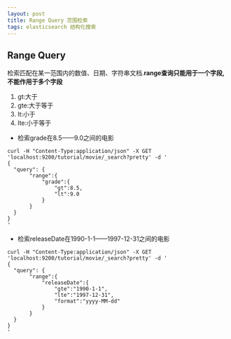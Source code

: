 ```yaml
---
layout: post
title: Range Query 范围检索
tags: elasticsearch 结构化搜索
---
```


## Range Query

检索匹配在某一范围内的数值、日期、字符串文档.**range查询只能用于一个字段,不能作用于多个字段**

1. gt:大于
2. gte:大于等于
3. lt:小于
4. lte:小于等于

* 检索grade在8.5——9.0之间的电影
```
curl -H "Content-Type:application/json" -X GET 'localhost:9200/tutorial/movie/_search?pretty' -d '
{
  "query": {
       "range":{
           "grade":{
               "gt":8.5,
               "lt":9.0
           }
       }
  }
}
'
```

* 检索releaseDate在1990-1-1——1997-12-31之间的电影
```
curl -H "Content-Type:application/json" -X GET 'localhost:9200/tutorial/movie/_search?pretty' -d '
{
  "query": {
       "range":{
           "releaseDate":{
               "gte":"1990-1-1",
               "lte":"1997-12-31",
               "format":"yyyy-MM-dd"
           }
       }
  }
}
'
```